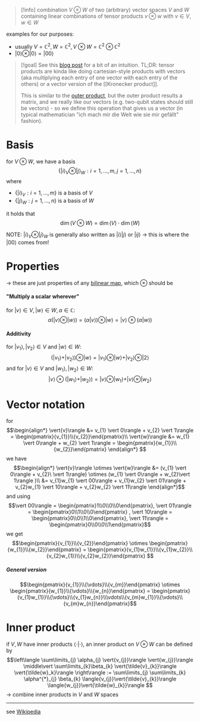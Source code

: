 >[!info] combination $V \otimes W$ of two (arbitrary) vector spaces $V$ and $W$ containing linear combinations of tensor products $v \otimes w$ with $v\in V, w \in W$

examples for our purposes:
- usually $V = \mathbb{C}^{2}, W = \mathbb{C}^{2}, V\otimes W = \mathbb{C}^{2} \otimes \mathbb{C}^{2}$
- $\vert 0\rangle \otimes \vert 0\rangle = \vert 00\rangle$

>[!goal] See this [blog post](https://www.math3ma.com/blog/the-tensor-product-demystified) for a bit of an intuition. 
>TL;DR: tensor products are kinda like doing cartesian-style products with vectors (aka multiplying each entry of one vector with each entry of the others) or a vector version of the [[Kronecker product]].
>
>This is similar to the [outer product](https://en.wikipedia.org/wiki/Outer_product), but the outer product results a matrix, and we really like our vectors (e.g. two-qubit states should still be vectors) - so we define this operation that gives us a vector (in typical mathematician "ich mach mir die Welt wie sie mir gefällt" fashion).

# Basis

for $V\otimes W$, we have a basis $$\{\vert{i}\rangle_{V} \otimes \vert{j}\rangle_{W}:i=1, \dots, m, j=1, \dots, n\}$$where
- $\{\vert{i}\rangle_{V} : i = 1,\dots, m\}$ is a basis of $V$
- $\{\vert{j}\rangle_{W} : j = 1,\dots, n\}$ is a basis of $W$

it holds that $$\dim(V \otimes W) = \dim(V) \cdot \dim(W)$$

NOTE: $\vert{i}\rangle_{V} \otimes \vert{j}\rangle_{W}$ is generally also written as $\vert{i}\rangle \vert{j}\rangle$ or $\vert{ij}\rangle$ -> this is where the $\vert 00\rangle$ comes from!

# Properties
-> these are just properties of any [bilinear map](https://en.wikipedia.org/wiki/Bilinear_map), which $\otimes$ should be

#### "Multiply a scalar wherever"

for $\vert{v}\rangle\in V, \vert{w}\rangle\in W, \alpha \in \mathbb{C}$: $$\alpha(\vert{v}\rangle\otimes \vert{w}\rangle) = (\alpha \vert{v}\rangle)\otimes \vert{w}\rangle = \vert{v}\rangle \otimes (\alpha \vert{w}\rangle)$$
#### Additivity

for $\vert{v_1}\rangle, \vert{v_2}\rangle \in V$ and $\vert{w}\rangle \in W$: $$(\vert{v_{1}}\rangle + \vert{v_{2}}\rangle) \otimes \vert{w}\rangle = \vert{v_{1}\rangle}\otimes \vert{w}\rangle + \vert{v_2}\rangle \otimes \vert{2}\rangle$$
and for $\vert{v}\rangle\in V$ and $\vert{w_{1}}\rangle, \vert{w_{2}}\rangle \in W$: $$\vert{v}\rangle \otimes (\vert{w_{1}}\rangle + \vert{w_{2}}\rangle) = \vert{v\rangle}\otimes \vert{w_{1}}\rangle + \vert{v}\rangle \otimes \vert{w_{2}}\rangle $$

# Vector notation

for $$\begin{align*}
\vert{v}\rangle &= v_{1} \vert 0\rangle + v_{2} \vert 1\rangle = \begin{pmatrix}{v_{1}}\\{v_{2}}\end{pmatrix}\\
\vert{w}\rangle &= w_{1} \vert 0\rangle + w_{2} \vert 1\rangle = \begin{pmatrix}{w_{1}}\\{w_{2}}\end{pmatrix}
\end{align*} $$we have $$\begin{align*}
\vert{v}\rangle \otimes \vert{w}\rangle &= (v_{1} \vert 0\rangle + v_{2}\ \vert 1\rangle) \otimes (w_{1} \vert 0\rangle + w_{2}\vert 1\rangle )\\
&= v_{1}w_{1} \vert 00\rangle + v_{1}w_{2} \vert 01\rangle + v_{2}w_{1} \vert 10\rangle + v_{2}w_{2} \vert 11\rangle 
\end{align*}$$
and using $$\vert 00\rangle = \begin{pmatrix}1\\0\\0\\0\end{pmatrix}, \vert 01\rangle = \begin{pmatrix}0\\1\\0\\0\end{pmatrix} , \vert 10\rangle = \begin{pmatrix}0\\0\\1\\0\end{pmatrix}, \vert 11\rangle = \begin{pmatrix}0\\0\\0\\1\end{pmatrix}$$we get $$\begin{pmatrix}{v_{1}}\\{v_{2}}\end{pmatrix} \otimes \begin{pmatrix}{w_{1}}\\{w_{2}}\end{pmatrix} = \begin{pmatrix}{v_{1}w_{1}}\\{v_{1}w_{2}}\\{v_{2}w_{1}}\\{v_{2}w_{2}}\end{pmatrix} $$
##### General version
$$\begin{pmatrix}{v_{1}}\\{\vdots}\\{v_{m}}\end{pmatrix} \otimes \begin{pmatrix}{w_{1}}\\{\vdots}\\{w_{n}}\end{pmatrix} = \begin{pmatrix}{v_{1}w_{1}}\\{\vdots}\\{v_{1}w_{n}}\\\vdots\\{v_{m}w_{1}}\\{\vdots}\\{v_{m}w_{n}}\end{pmatrix}$$

# Inner product

if $V, W$ have inner products $\langle{\cdot}\vert \cdot \rangle$, an inner product on $V \otimes W$ can be defined by $$\left\langle \sum\limits_{j} \alpha_{j} \vert{v_{j}}\rangle \vert{w_{j}}\rangle \middle\vert \sum\limits_{k}\beta_{k} \vert{\tilde{v}_{k}}\rangle \vert{\tilde{w}_k}\rangle \right\rangle := \sum\limits_{j} \sum\limits_{k} \alpha^{*}_{j} \beta_{k} \langle{v_{j}}\vert{\tilde{v}_{k}}\rangle \langle{w_{j}}\vert{\tilde{w}_{k}}\rangle $$
-> combine inner products in $V$ and $W$ spaces


----

see [Wikipedia](https://en.wikipedia.org/wiki/Tensor_product)